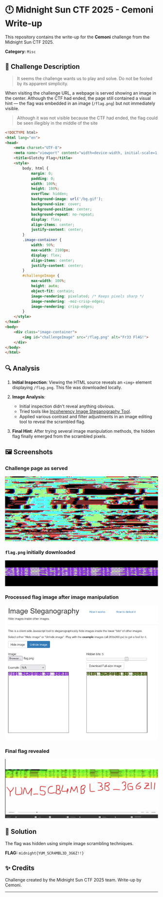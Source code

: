 # 🕛 Midnight Sun CTF 2025 - Cemoni Write-up

This repository contains the write-up for the **Cemoni** challenge from the Midnight Sun CTF 2025.

**Category:** `Misc`

## 🧩 Challenge Description

> It seems the challenge wants us to play and solve.
> Do not be fooled by its apparent simplicity.

When visiting the challenge URL, a webpage is served showing an image in the center. Although the CTF had ended, the page still contained a visual hint — the flag was embedded in an image (`/flag.png`) but not immediately visible.

> Although it was not visible because the CTF had ended, the flag could be seen illegibly in the middle of the site

```html
<!DOCTYPE html>
<html lang="en">
<head>
    <meta charset="UTF-8">
    <meta name="viewport" content="width=device-width, initial-scale=1.0">
    <title>Glotchy Flag</title>
    <style>
        body, html {
            margin: 0;
            padding: 0;
            width: 100%;
            height: 100%;
            overflow: hidden;
            background-image: url('/bg.gif');
            background-size: cover;
            background-position: center;
            background-repeat: no-repeat;
            display: flex;
            align-items: center;
            justify-content: center;
        }
        .image-container {
            width: 90%;
            max-width: 2100px;
            display: flex;
            align-items: center;
            justify-content: center;
        }
        #challengeImage {
            max-width: 100%;
            height: auto;
            object-fit: contain;
            image-rendering: pixelated; /* Keeps pixels sharp */
            image-rendering: -moz-crisp-edges;
            image-rendering: crisp-edges;
        }
    </style>
</head>
<body>
    <div class="image-container">
        <img id="challengeImage" src="/flag.png" alt="Fr33 Fl4G!">
    </div>
</body>
</html>
```

## 🔍 Analysis

1. **Initial Inspection**: Viewing the HTML source reveals an `<img>` element displaying `/flag.png`. This file was downloaded locally.

2. **Image Analysis**:

   * Initial inspection didn't reveal anything obvious.
   * Tried tools like [Incoherency Image Steganography Tool](https://incoherency.co.uk/image-steganography/#unhide).
   * Applied various contrast and filter adjustments in an image editing tool to reveal the scrambled flag.

3. **Final Hint**: After trying several image manipulation methods, the hidden flag finally emerged from the scrambled pixels.

## 🖼️ Screenshots

### Challenge page as served

![Challenge Page](1.png)

### `flag.png` initially downloaded

![flag.png](2.png)

### Processed flag image after image manipulation

![Processed Flag](3.png)

### Final flag revealed

![Final Flag](4.png)

## 📢 Solution

The flag was hidden using simple image scrambling techniques.

**FLAG:** `midnight{YUM_SCR4MBL3D_3G6Z!!}`

## ✨ Credits

Challenge created by the Midnight Sun CTF 2025 team.
Write-up by Cemoni.

---
